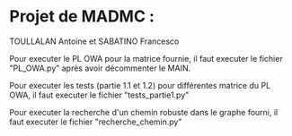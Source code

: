 # Projet de MADMC : 
TOULLALAN Antoine et SABATINO Francesco 

Pour executer le PL OWA pour la matrice fournie, il faut executer le fichier "PL_OWA.py" après avoir décommenter le MAIN.

Pour executer les tests (partie 1.1 et 1.2) pour différentes matrice du PL OWA, il faut executer le fichier "tests_partie1.py" 

Pour executer la recherche d'un chemin robuste dans le graphe fourni, il faut executer le fichier "recherche_chemin.py" 
